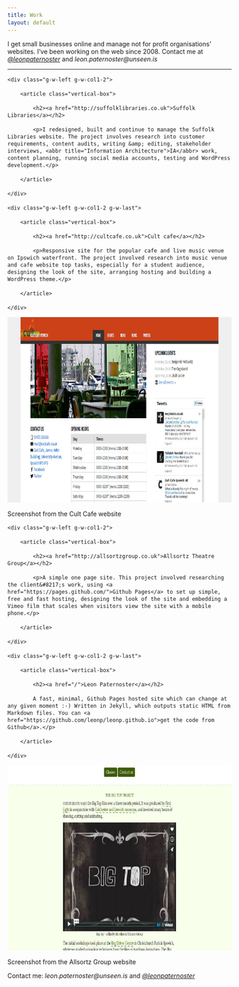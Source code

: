 ```yaml
---
title: Work
layout: default
---
```


<p class="primary">I get small businesses online and manage not for profit organisations&#8217; websites. I&#8217;ve been working on the web since 2008. Contact me at <em><a href="http://twitter.com/leonpaternoster">@leonpaternoster</a></em> and <em>leon.paternoster@unseen.is</em></p>
	
<hr>

<div class="g-row">

	<div class="g-w-left g-w-col1-2">
	
		<article class="vertical-box">
	
			<h2><a href="http://suffolklibraries.co.uk">Suffolk Libraries</a></h2>
	
			<p>I redesigned, built and continue to manage the Suffolk Libraries website. The project involves research into customer requirements, content audits, writing &amp; editing, stakeholder interviews, <abbr title="Information Architecture">IA</abbr> work, content planning, running social media accounts, testing and WordPress development.</p>
			
		</article>

	</div>
	
	<div class="g-w-left g-w-col1-2 g-w-last">
	
		<article class="vertical-box">

			<h2><a href="http://cultcafe.co.uk">Cult cafe</a></h2>
	
			<p>Responsive site for the popular cafe and live music venue on Ipswich waterfront. The project involved research into music venue and cafe website top tasks, especially for a student audience, designing the look of the site, arranging hosting and building a WordPress theme.</p>
			
		</article>

	</div>
	
</div>

<p><a class="imglink" href="http://cultcafe.co.uk"><img class="bleed" src="/images/cult.jpg" height="416" width="860" alt="Cult Cafe website screenshot"></a></p>

<p class="figcaption">Screenshot from the Cult Cafe website</p>

<div class="g-row">

	<div class="g-w-left g-w-col1-2">
	
		<article class="vertical-box">
	
			<h2><a href="http://allsortzgroup.co.uk">Allsortz Theatre Group</a></h2>
		
			<p>A simple one page site. This project involved researching the client&#8217;s work, using <a href="https://pages.github.com/">Github Pages</a> to set up simple, free and fast hosting, designing the look of the site and embedding a Vimeo film that scales when visitors view the site with a mobile phone.</p>
			
		</article>
		
	</div>
	
	<div class="g-w-left g-w-col1-2 g-w-last">
	
		<article class="vertical-box">

			<h2><a href="/">Leon Paternoster</a></h2>
		
			A fast, minimal, Github Pages hosted site which can change at any given moment :-) Written in Jekyll, which outputs static HTML from Markdown files. You can <a href="https://github.com/leonp/leonp.github.io">get the code from Github</a>.</p>
			
		</article>
		
	</div>
	
</div>

<p><a class="imglink" href="http://allsortzgroup.co.uk"><img class="bleed" src="/images/allsortz.jpg" height="416" width="860" alt="Allsortz Group website screenshot"></a></p>

<p class="figcaption">Screenshot from the Allsortz Group website</p>

<p class="primary">Contact me: <em>leon.paternoster@unseen.is</em> and <em><a href="http://twitter.com/leonpaternoster">@leonpaternoster</a></em></p>

